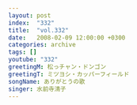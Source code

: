 ```yaml
---
layout: post
index:  "332"
title:  "vol.332"
date:   2008-02-09 12:00:00 +0300
categories: archive
tags: []
youtube: "332"
greetingM: 松っチャン・ドンゴン
greetingT: ミツヨシ・カッパーフィールド
songName: ありがとうの歌
singer: 水前寺清子
---
```

